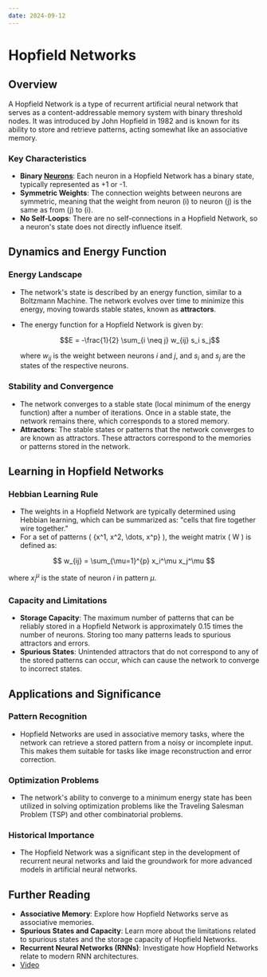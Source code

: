 ```yaml
---
date: 2024-09-12
---
```

# Hopfield Networks

## Overview
A Hopfield Network is a type of recurrent artificial neural network that serves as a content-addressable memory system with binary threshold nodes. It was introduced by John Hopfield in 1982 and is known for its ability to store and retrieve patterns, acting somewhat like an associative memory.

### Key Characteristics
- **Binary [Neurons](Neuron.md)**: Each neuron in a Hopfield Network has a binary state, typically represented as +1 or -1.
- **Symmetric Weights**: The connection weights between neurons are symmetric, meaning that the weight from neuron \(i\) to neuron \(j\) is the same as from \(j\) to \(i\).
- **No Self-Loops**: There are no self-connections in a Hopfield Network, so a neuron's state does not directly influence itself.

## Dynamics and Energy Function

### Energy Landscape
- The network's state is described by an energy function, similar to a Boltzmann Machine. The network evolves over time to minimize this energy, moving towards stable states, known as **attractors**.
- The energy function for a Hopfield Network is given by:  

  $$E = -\frac{1}{2} \sum_{i \neq j} w_{ij} s_i s_j$$
  
  where $w_{ij}$ is the weight between neurons $i$ and $j$, and $s_i$ and $s_j$ are the states of the respective neurons.

### Stability and Convergence
- The network converges to a stable state (local minimum of the energy function) after a number of iterations. Once in a stable state, the network remains there, which corresponds to a stored memory.
- **Attractors**: The stable states or patterns that the network converges to are known as attractors. These attractors correspond to the memories or patterns stored in the network.

## Learning in Hopfield Networks

### Hebbian Learning Rule
- The weights in a Hopfield Network are typically determined using Hebbian learning, which can be summarized as: "cells that fire together wire together."
- For a set of patterns \( \{x^1, x^2, \dots, x^p\} \), the weight matrix \( W \) is defined as:

$$
  w_{ij} = \sum_{\mu=1}^{p} x_i^\mu x_j^\mu
  $$
  
  where $x_i^\mu$ is the state of neuron $i$ in pattern $\mu$.

### Capacity and Limitations
- **Storage Capacity**: The maximum number of patterns that can be reliably stored in a Hopfield Network is approximately 0.15 times the number of neurons. Storing too many patterns leads to spurious attractors and errors.
- **Spurious States**: Unintended attractors that do not correspond to any of the stored patterns can occur, which can cause the network to converge to incorrect states.

## Applications and Significance

### Pattern Recognition
- Hopfield Networks are used in associative memory tasks, where the network can retrieve a stored pattern from a noisy or incomplete input. This makes them suitable for tasks like image reconstruction and error correction.

### Optimization Problems
- The network's ability to converge to a minimum energy state has been utilized in solving optimization problems like the Traveling Salesman Problem (TSP) and other combinatorial problems.

### Historical Importance
- The Hopfield Network was a significant step in the development of recurrent neural networks and laid the groundwork for more advanced models in artificial neural networks.

## Further Reading
- **Associative Memory**: Explore how Hopfield Networks serve as associative memories.
- **Spurious States and Capacity**: Learn more about the limitations related to spurious states and the storage capacity of Hopfield Networks.
- **Recurrent Neural Networks (RNNs)**: Investigate how Hopfield Networks relate to modern RNN architectures.
- [Video](https://www.youtube.com/watch?v=1WPJdAW-sFo&t=11s)
